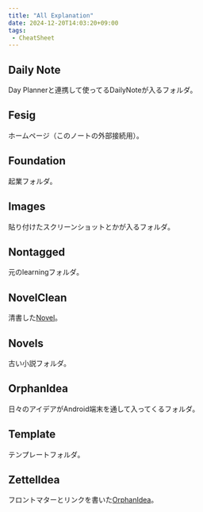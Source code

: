 ```yaml
---
title: "All Explanation"
date: 2024-12-20T14:03:20+09:00
tags:
 - CheatSheet
---
```


## Daily Note
Day Plannerと連携して使ってるDailyNoteが入るフォルダ。

## Fesig
ホームページ（このノートの外部接続用）。

## Foundation
起業フォルダ。

## Images
貼り付けたスクリーンショットとかが入るフォルダ。

## Nontagged
元のlearningフォルダ。

## NovelClean
清書した[Novel](#Novel)。

## Novels
古い小説フォルダ。

## OrphanIdea
日々のアイデアがAndroid端末を通して入ってくるフォルダ。

## Template
テンプレートフォルダ。

## ZettelIdea
フロントマターとリンクを書いた[OrphanIdea](#OrphanIdea)。
